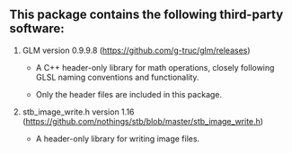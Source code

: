 This package contains the following third-party software:
---------------------------------------------------------

1. GLM version 0.9.9.8 (https://github.com/g-truc/glm/releases)

   - A C++ header-only library for math operations, closely following GLSL naming conventions and functionality.

   - Only the header files are included in this package.

2. stb_image_write.h version 1.16 (https://github.com/nothings/stb/blob/master/stb_image_write.h)

   - A header-only library for writing image files.
